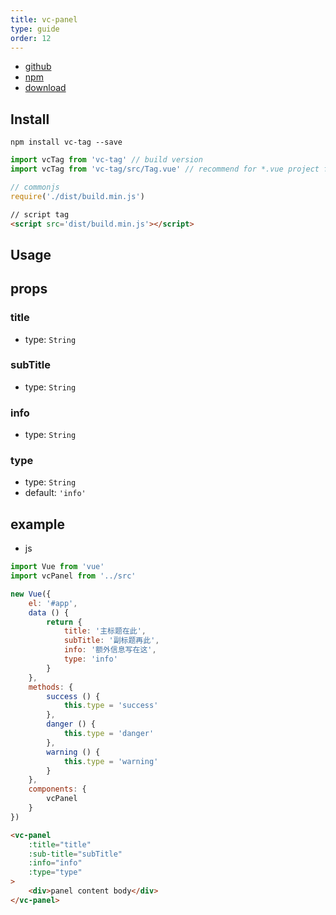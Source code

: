 ```yaml
---
title: vc-panel
type: guide
order: 12
---
```


* [github](https://github.com/iwaimai-bi-fe/vc-tag)
* [npm](https://www.npmjs.com/package/vc-tag)
* [download](https://github.com/iwaimai-bi-fe/vc-tag/archive/master.zip)

## Install

``` npm
npm install vc-tag --save
```

``` js
import vcTag from 'vc-tag' // build version
import vcTag from 'vc-tag/src/Tag.vue' // recommend for *.vue project for small bundle size
```

``` js 
// commonjs
require('./dist/build.min.js')
```

``` html
// script tag
<script src='dist/build.min.js'></script>
```

## Usage

## props

### title

* type: `String`

### subTitle

* type: `String`

### info

* type: `String`

### type
    
* type: `String`
* default: `'info'`

## example

* js

```js
import Vue from 'vue'
import vcPanel from '../src'

new Vue({
    el: '#app',
    data () {
        return {
            title: '主标题在此',
            subTitle: '副标题再此',
            info: '额外信息写在这',
            type: 'info'
        }
    },
    methods: {
        success () {
            this.type = 'success'
        },
        danger () {
            this.type = 'danger'
        },
        warning () {
            this.type = 'warning'
        }
    },
    components: {
        vcPanel
    }
})
```

```html
<vc-panel
    :title="title"
    :sub-title="subTitle"
    :info="info"
    :type="type"
>
    <div>panel content body</div>
</vc-panel>
```
